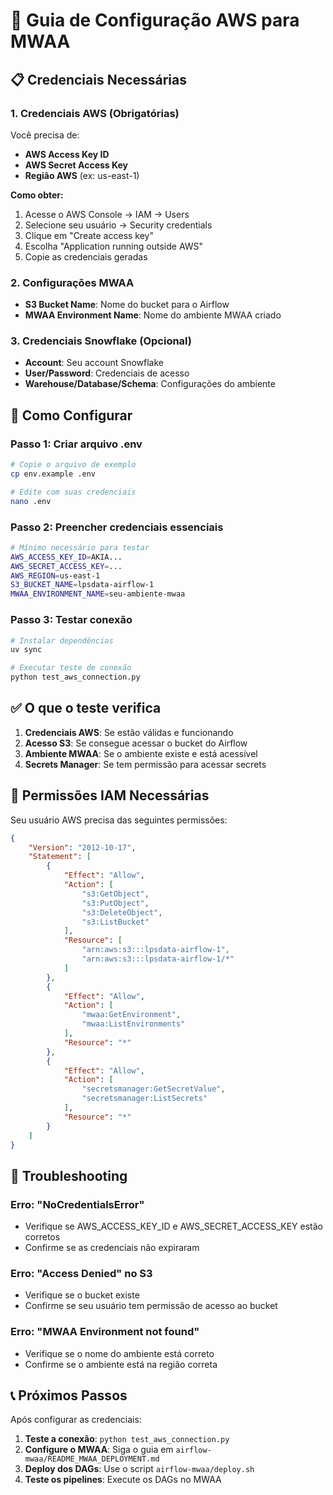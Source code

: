 # 🚀 Guia de Configuração AWS para MWAA

## 📋 Credenciais Necessárias

### 1. **Credenciais AWS (Obrigatórias)**

Você precisa de:
- **AWS Access Key ID**
- **AWS Secret Access Key**
- **Região AWS** (ex: us-east-1)

**Como obter:**
1. Acesse o AWS Console → IAM → Users
2. Selecione seu usuário → Security credentials
3. Clique em "Create access key"
4. Escolha "Application running outside AWS"
5. Copie as credenciais geradas

### 2. **Configurações MWAA**

- **S3 Bucket Name**: Nome do bucket para o Airflow
- **MWAA Environment Name**: Nome do ambiente MWAA criado

### 3. **Credenciais Snowflake (Opcional)**

- **Account**: Seu account Snowflake
- **User/Password**: Credenciais de acesso
- **Warehouse/Database/Schema**: Configurações do ambiente

## 🔧 Como Configurar

### Passo 1: Criar arquivo .env

```bash
# Copie o arquivo de exemplo
cp env.example .env

# Edite com suas credenciais
nano .env
```

### Passo 2: Preencher credenciais essenciais

```bash
# Mínimo necessário para testar
AWS_ACCESS_KEY_ID=AKIA...
AWS_SECRET_ACCESS_KEY=...
AWS_REGION=us-east-1
S3_BUCKET_NAME=lpsdata-airflow-1
MWAA_ENVIRONMENT_NAME=seu-ambiente-mwaa
```

### Passo 3: Testar conexão

```bash
# Instalar dependências
uv sync

# Executar teste de conexão
python test_aws_connection.py
```

## ✅ O que o teste verifica

1. **Credenciais AWS**: Se estão válidas e funcionando
2. **Acesso S3**: Se consegue acessar o bucket do Airflow
3. **Ambiente MWAA**: Se o ambiente existe e está acessível
4. **Secrets Manager**: Se tem permissão para acessar secrets

## 🔐 Permissões IAM Necessárias

Seu usuário AWS precisa das seguintes permissões:

```json
{
    "Version": "2012-10-17",
    "Statement": [
        {
            "Effect": "Allow",
            "Action": [
                "s3:GetObject",
                "s3:PutObject",
                "s3:DeleteObject",
                "s3:ListBucket"
            ],
            "Resource": [
                "arn:aws:s3:::lpsdata-airflow-1",
                "arn:aws:s3:::lpsdata-airflow-1/*"
            ]
        },
        {
            "Effect": "Allow",
            "Action": [
                "mwaa:GetEnvironment",
                "mwaa:ListEnvironments"
            ],
            "Resource": "*"
        },
        {
            "Effect": "Allow",
            "Action": [
                "secretsmanager:GetSecretValue",
                "secretsmanager:ListSecrets"
            ],
            "Resource": "*"
        }
    ]
}
```

## 🚨 Troubleshooting

### Erro: "NoCredentialsError"
- Verifique se AWS_ACCESS_KEY_ID e AWS_SECRET_ACCESS_KEY estão corretos
- Confirme se as credenciais não expiraram

### Erro: "Access Denied" no S3
- Verifique se o bucket existe
- Confirme se seu usuário tem permissão de acesso ao bucket

### Erro: "MWAA Environment not found"
- Verifique se o nome do ambiente está correto
- Confirme se o ambiente está na região correta

## 📞 Próximos Passos

Após configurar as credenciais:

1. **Teste a conexão**: `python test_aws_connection.py`
2. **Configure o MWAA**: Siga o guia em `airflow-mwaa/README_MWAA_DEPLOYMENT.md`
3. **Deploy dos DAGs**: Use o script `airflow-mwaa/deploy.sh`
4. **Teste os pipelines**: Execute os DAGs no MWAA
